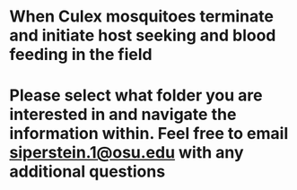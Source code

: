 # When Culex mosquitoes terminate and initiate host seeking and blood feeding in the field

# Please select what folder you are interested in and navigate the information within. Feel free to email siperstein.1@osu.edu with any additional questions
